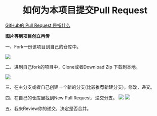 <h1 align="center">如何为本项目提交Pull Request</h1>

[GitHub的 Pull Request 是指什么](zhihu.com/question/21682976)

**图片等到项目创立再传**

一、Fork一份该项目到自己的仓库中。

![](http://leiblog.wang/static/image/2020/6/7DUigv.png)

二、进到自己fork的项目中，Clone或者Download Zip 下载到本地。

![](http://leiblog.wang/static/image/2020/6/w0YuFz.png)

三、在主分支或者自己创建一个新的分支(比较推荐新建分支)，修改，递交。

四、在自己的仓库里找到New Pull Request、递交分支。
![](http://leiblog.wang/static/image/2020/6/99mRa7.png)
![](http://leiblog.wang/static/image/2020/6/iqfVQt.png)

五、我来Review你的递交，决定是否合并。
